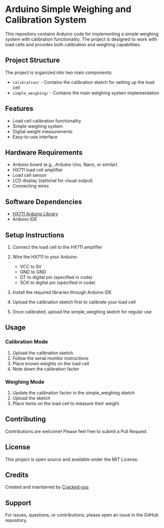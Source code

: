 # Arduino Simple Weighing and Calibration System

This repository contains Arduino code for implementing a simple weighing system with calibration functionality. The project is designed to work with load cells and provides both calibration and weighing capabilities.

## Project Structure

The project is organized into two main components:

- `calibration/` - Contains the calibration sketch for setting up the load cell
- `simple_weighing/` - Contains the main weighing system implementation

## Features

- Load cell calibration functionality
- Simple weighing system
- Digital weight measurements
- Easy-to-use interface

## Hardware Requirements

- Arduino board (e.g., Arduino Uno, Nano, or similar)
- HX711 load cell amplifier
- Load cell sensor
- LCD display (optional for visual output)
- Connecting wires

## Software Dependencies

- [HX711 Arduino Library](https://github.com/bogde/HX711)
- Arduino IDE

## Setup Instructions

1. Connect the load cell to the HX711 amplifier
2. Wire the HX711 to your Arduino:
   - VCC to 5V
   - GND to GND
   - DT to digital pin (specified in code)
   - SCK to digital pin (specified in code)

3. Install the required libraries through Arduino IDE
4. Upload the calibration sketch first to calibrate your load cell
5. Once calibrated, upload the simple_weighing sketch for regular use

## Usage

### Calibration Mode
1. Upload the calibration sketch
2. Follow the serial monitor instructions
3. Place known weights on the load cell
4. Note down the calibration factor

### Weighing Mode
1. Update the calibration factor in the simple_weighing sketch
2. Upload the sketch
3. Place items on the load cell to measure their weight

## Contributing

Contributions are welcome! Please feel free to submit a Pull Request.

## License

This project is open source and available under the MIT License.

## Credits

Created and maintained by [Cracked-oss](https://github.com/Cracked-oss)

## Support

For issues, questions, or contributions, please open an issue in the GitHub repository.
